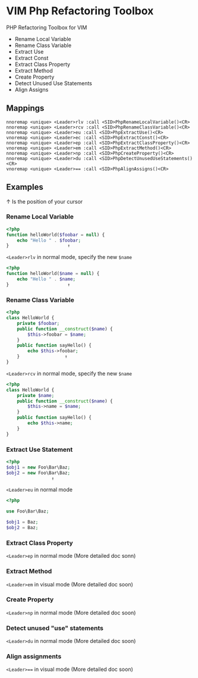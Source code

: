 # VIM Php Refactoring Toolbox

PHP Refactoring Toolbox for VIM

* Rename Local Variable
* Rename Class Variable
* Extract Use
* Extract Const
* Extract Class Property
* Extract Method
* Create Property
* Detect Unused Use Statements
* Align Assigns

## Mappings

    nnoremap <unique> <Leader>rlv :call <SID>PhpRenameLocalVariable()<CR>
    nnoremap <unique> <Leader>rcv :call <SID>PhpRenameClassVariable()<CR>
    nnoremap <unique> <Leader>eu :call <SID>PhpExtractUse()<CR>
    vnoremap <unique> <Leader>ec :call <SID>PhpExtractConst()<CR>
    nnoremap <unique> <Leader>ep :call <SID>PhpExtractClassProperty()<CR>
    vnoremap <unique> <Leader>em :call <SID>PhpExtractMethod()<CR>
    nnoremap <unique> <Leader>np :call <SID>PhpCreateProperty()<CR>
    nnoremap <unique> <Leader>du :call <SID>PhpDetectUnusedUseStatements()<CR>
    vnoremap <unique> <Leader>== :call <SID>PhpAlignAssigns()<CR>

## Examples

↑ Is the position of your cursor

### Rename Local Variable

``` php
<?php
function helloWorld($foobar = null) {
    echo "Hello " . $foobar;
}                      ↑
```

`<Leader>rlv` in normal mode, specify the new `$name`

``` php
<?php
function helloWorld($name = null) {
    echo "Hello " . $name;
}                      ↑
```

### Rename Class Variable

``` php
<?php
class HelloWorld {
    private $foobar;
    public function __construct($name) {
        $this->foobar = $name;
    }
    public function sayHello() {
        echo $this->foobar;
    }                 ↑
}
```

`<Leader>rcv` in normal mode, specify the new `$name`

``` php
<?php
class HelloWorld {
    private $name;
    public function __construct($name) {
        $this->name = $name;
    }
    public function sayHello() {
        echo $this->name;
    }
}
```

### Extract Use Statement

``` php
<?php
$obj1 = new Foo\Bar\Baz;
$obj2 = new Foo\Bar\Baz;
                 ↑
```

`<Leader>eu` in normal mode

``` php
<?php

use Foo\Bar\Baz;

$obj1 = Baz;
$obj2 = Baz;
```

### Extract Class Property

`<Leader>ep` in normal mode (More detailed doc sonn)

### Extract Method

`<Leader>em` in visual mode (More detailed doc soon)

### Create Property

`<Leader>np` in normal mode (More detailed doc soon)

### Detect unused "use" statements

`<Leader>du` in normal mode (More detailed doc soon)

### Align assignments

`<Leader>==` in visual mode (More detailed doc soon)

